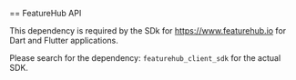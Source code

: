 == FeatureHub API

This dependency is required by the SDk for https://www.featurehub.io for Dart and Flutter applications.

Please search for the dependency: `featurehub_client_sdk` for the actual SDK.

